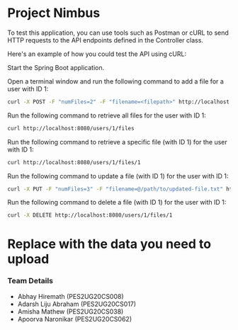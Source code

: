 # Project Nimbus
To test this application, you can use tools such as Postman or cURL to send HTTP requests to the API endpoints defined in the Controller class.

Here's an example of how you could test the API using cURL:

Start the Spring Boot application.

Open a terminal window and run the following command to add a file for a user with ID 1:

```sh
curl -X POST -F "numFiles=2" -F "filename=<filepath>" http://localhost:8080/users/1/files

```

Run the following command to retrieve all files for the user with ID 1:

```sh
curl http://localhost:8080/users/1/files
```

Run the following command to retrieve a specific file (with ID 1) for the user with ID 1:

```sh
curl http://localhost:8080/users/1/files/1
```

Run the following command to update a file (with ID 1) for the user with ID 1:

```sh
curl -X PUT -F "numFiles=3" -F "filename=@/path/to/updated-file.txt" http://localhost:8080/users/1/files/1
```

Run the following command to delete a file (with ID 1) for the user with ID 1:
```sh
curl -X DELETE http://localhost:8080/users/1/files/1
```

Replace <filename> with the data you need to upload
=======

### Team Details

- Abhay Hiremath (PES2UG20CS008)
- Adarsh Liju Abraham (PES2UG20CS017)
- Amisha Mathew (PES2UG20CS038)
- Apoorva Naronikar (PES2UG20CS062)

